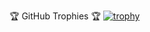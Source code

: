 🏆 GitHub Trophies 🏆
[![trophy](https://github-profile-trophy.vercel.app/?username=valmir-filho)](https://github.com/ryo-ma/github-profile-trophy)

